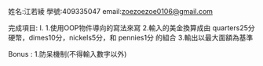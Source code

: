姓名:江若綾
學號:409335047
email:zoezoezoe0106@gmail.com

完成項目:
I. 
1.使用OOP物件導向的寫法來寫
2.輸入的美金換算成由 quarters25分硬幣，dimes10分，nickels5分，和 pennies1分 的組合
3.輸出以最大面額為基準

Bonus :
1.防呆機制(不得輸入數字以外)